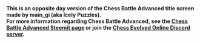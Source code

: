 &nbsp;

**This is an opposite day version of the Chess Battle Advanced title screen made by main_gi (aka Icely Puzzles).  
For more information regarding Chess Battle Advanced, see the [Chess Battle Advanced Steemit page](https://steemit.com/hive-135459/@vro29-34k/welcome-to-chess-battle-advanced) or join the [Chess Evolved Online Discord server](https://discord.gg/yFgQNeW).**
&nbsp;

&nbsp;
